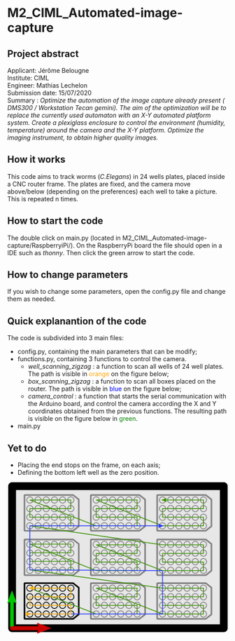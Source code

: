 # M2_CIML_Automated-image-capture  
## Project abstract
Applicant: Jérôme Belougne  
Institute: CIML  
Engineer: Mathias Lechelon  
Submission date: 15/07/2020  
Summary : <em>Optimize the automation of the image capture already present ( DMS300 / Workstation Tecan gemini).
The aim of the optimization will be to replace the currently used automaton with an X-Y automated platform system.
Create a plexiglass enclosure to control the environment (humidity, temperature) around the camera and the X-Y platform.
Optimize the imaging instrument, to obtain higher quality images.</em>
  
## How it works
This code aims to track worms (*C.Elegans*) in 24 wells plates, placed inside a CNC router frame. The plates are fixed, and the camera move above/below (depending on the preferences) each well to take a picture. This is repeated n times.

## How to start the code
The double click on <span>main.py</span> (located in M2_CIML_Automated-image-capture/RaspberryiPi/). On the RaspberryPi board the file should open in a IDE such as *thonny*. Then click the green arrow to start the code.

## How to change parameters
If you wish to change some parameters, open the <span>config.py</span> file and change them as needed. 

## Quick explanantion of the code
The code is subdivided into 3 main files:
* <span>config.py</span>, containing the main parameters that can be modify;
* <span>functions.py</span>, containing 3 functions to control the camera. 
    * *well_scanning_zigzag* : a function to scan all wells of 24 well plates. The path is visible in <span style="color:orange">orange</span> on the figure below;
    * *box_scanning_zigzag* : a function to scan all boxes placed on the router. The path is visible in <span style="color:blue">blue</span> on the figure below;
    * *camera_control* : a function that starts the serial communication with the Arduino board, and control the camera according the X and Y coordinates obtained from the previous functions. The resulting path is visible on the figure below in <span style="color:green">green</span>.
* <span>main.py</span>

## Yet to do
* Placing the end stops on the frame, on each axis;
* Defining the bottom left well as the zero position.

![scheme](images/scheme.png)
